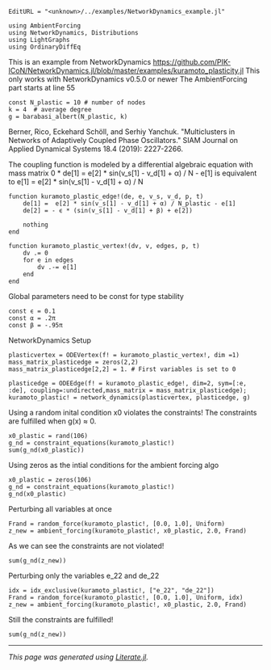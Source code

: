 ```@meta
EditURL = "<unknown>/../examples/NetworkDynamics_example.jl"
```

```@example NetworkDynamics_example
using AmbientForcing
using NetworkDynamics, Distributions
using LightGraphs
using OrdinaryDiffEq
```

This is an example from NetworkDynamics
https://github.com/PIK-ICoN/NetworkDynamics.jl/blob/master/examples/kuramoto_plasticity.jl
This only works with NetworkDynamics v0.5.0 or newer
The AmbientForcing part starts at line 55

```@example NetworkDynamics_example
const N_plastic = 10 # number of nodes
k = 4  # average degree
g = barabasi_albert(N_plastic, k)
```

  Berner, Rico, Eckehard Schöll, and Serhiy Yanchuk.
  "Multiclusters in Networks of Adaptively Coupled Phase Oscillators."
  SIAM Journal on Applied Dynamical Systems 18.4 (2019): 2227-2266.

The coupling function is modeled by a differential algebraic equation with mass matrix
0 * de[1] = e[2] * sin(v_s[1] - v_d[1] + α) / N - e[1] is equivalent to
e[1] = e[2] * sin(v_s[1] - v_d[1] + α) / N

```@example NetworkDynamics_example
function kuramoto_plastic_edge!(de, e, v_s, v_d, p, t)
    de[1] =  e[2] * sin(v_s[1] - v_d[1] + α) / N_plastic - e[1]
    de[2] = - ϵ * (sin(v_s[1] - v_d[1] + β) + e[2])

    nothing
end

function kuramoto_plastic_vertex!(dv, v, edges, p, t)
    dv .= 0
    for e in edges
        dv .-= e[1]
    end
end
```

Global parameters need to be const for type stability

```@example NetworkDynamics_example
const ϵ = 0.1
const α = .2π
const β = -.95π
```

NetworkDynamics Setup

```@example NetworkDynamics_example
plasticvertex = ODEVertex(f! = kuramoto_plastic_vertex!, dim =1)
mass_matrix_plasticedge = zeros(2,2)
mass_matrix_plasticedge[2,2] = 1. # First variables is set to 0

plasticedge = ODEEdge(f! = kuramoto_plastic_edge!, dim=2, sym=[:e, :de], coupling=:undirected,mass_matrix = mass_matrix_plasticedge);
kuramoto_plastic! = network_dynamics(plasticvertex, plasticedge, g)
```

Using a random inital condition x0 violates the constraints!
The constraints are fulfilled when g(x) ≈ 0.

```@example NetworkDynamics_example
x0_plastic = rand(106)
g_nd = constraint_equations(kuramoto_plastic!)
sum(g_nd(x0_plastic))
```

Using zeros as the intial conditions for the ambient forcing algo

```@example NetworkDynamics_example
x0_plastic = zeros(106)
g_nd = constraint_equations(kuramoto_plastic!)
g_nd(x0_plastic)
```

Perturbing all variables at once

```@example NetworkDynamics_example
Frand = random_force(kuramoto_plastic!, [0.0, 1.0], Uniform)
z_new = ambient_forcing(kuramoto_plastic!, x0_plastic, 2.0, Frand)
```

As we can see the constraints are not violated!

```@example NetworkDynamics_example
sum(g_nd(z_new))
```

Perturbing only the variables e_22 and de_22

```@example NetworkDynamics_example
idx = idx_exclusive(kuramoto_plastic!, ["e_22", "de_22"])
Frand = random_force(kuramoto_plastic!, [0.0, 1.0], Uniform, idx)
z_new = ambient_forcing(kuramoto_plastic!, x0_plastic, 2.0, Frand)
```

Still the constraints are fulfilled!

```@example NetworkDynamics_example
sum(g_nd(z_new))
```

---

*This page was generated using [Literate.jl](https://github.com/fredrikekre/Literate.jl).*

